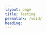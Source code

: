 ```yaml
---
layout: page
title: Testing
permalink: /void/
heading: 
---
```

<script>

var characters = {
	count: 0,
	appear: function(menu) {
		// select a geometric char from array
		// var menu = ['•','◊','∆'];

		// select random integer from 0-2
		var dart = Math.random();
		dart = Math.floor(dart* menu.length );
		var character = menu[dart];

		var idName = 'char-' + this.count++;
		// insert at the beginning of the body element
		$('body').prepend('<span class="character" id="' + idName+ '">'  + character + '</span>');
		// style it with css?
	},
	disappear: function() {
		$('.character').hide();
	},
	move: function(destX, destY, count) {
		var whichChar = Math.floor(Math.random()*characters.count);
		//alert(characters.count);
		$('.character').each(function(index) {
				$(this).animate(
				{ opacity: Math.random(), top: Math.random()*300, left: Math.random()*300},
		  		3000
			);					
		});
	},
	// characters.newColor();
	// change the characters to a random color, using hsl values
	newColor: function() {
		var hueValue = Math.random() * 360;
	  	var saturationValue = Math.random() * 100;
	  	var lightnessValue = Math.random() * 100;
	  	var hsl = "hsl(" + hueValue + "," + saturationValue + "%," + lightnessValue + "%)";
		$('.character').css('color', hsl);
	},
	// characters.newSize();
	// change the character css to a random font-size between 50 and 400%
	newSize: function() {
		var ranSize = 50 + Math.random() * 350 + "%";
		$('.character').css('font-size', ranSize);
	}
}

var x = prompt("Please enter a number", "0");
parseInt(x);

if (x != null ) {
	for(var i = 0; i < x; i++){
    	characters.appear(['•','◊','∆']);
	}
}

$( document ).ready(function() {

	$('.character').click( function(event) {
		characters.newSize();
		characters.newColor();
		//alert(event.pageX + " " + event.pageY);
		characters.move(event.pageX, event.pageY);
	});
});
// characters.appear(['•','◊','∆']);
// $('body').click( function(event) {
// 	alert(event.pageX);
// 	alert(event.pageY);
// 	characters.move(event.pageX, event.pageY, characters.count);

// });

</script>

<style>
.character {
	position: absolute;
	font-size: 60px;
	z-index: 2;
}
</style>
